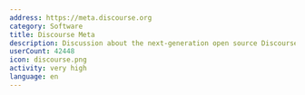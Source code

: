 ```yaml
---
address: https://meta.discourse.org
category: Software
title: Discourse Meta
description: Discussion about the next-generation open source Discourse forum software
userCount: 42448
icon: discourse.png
activity: very high
language: en
---
```

